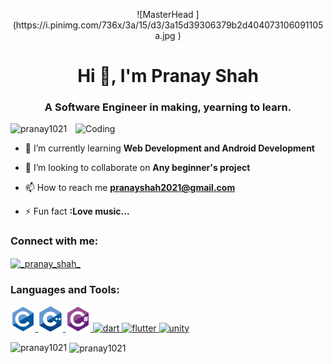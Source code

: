 <p align="center">
![MasterHead ](https://i.pinimg.com/736x/3a/15/d3/3a15d39306379b2d404073106091105a.jpg )
</p>
<h1 align="center">Hi 👋, I'm Pranay Shah</h1>
<h3 align="center">A Software Engineer in making, yearning to learn.</h3>
<img align="right" alt="Coding" width="400" src="https://camo.githubusercontent.com/5ddf73ad3a205111cf8c686f687fc216c2946a75005718c8da5b837ad9de78c9/68747470733a2f2f7468756d62732e6766796361742e636f6d2f4576696c4e657874446576696c666973682d736d616c6c2e676966">


<p align="left"> <img src="https://komarev.com/ghpvc/?username=pranay1021&label=Profile%20views&color=0e75b6&style=flat" alt="pranay1021" /> </p>

- 🌱 I’m currently learning **Web Development and Android Development**

- 👯 I’m looking to collaborate on **Any beginner's project**

- 📫 How to reach me **pranayshah2021@gmail.com**

- ⚡ Fun fact **:Love music...**

<h3 align="left">Connect with me:</h3>
<p align="left">
<a href="https://instagram.com/_pranay_shah_" target="blank"><img align="center" src="https://raw.githubusercontent.com/rahuldkjain/github-profile-readme-generator/master/src/images/icons/Social/instagram.svg" alt="_pranay_shah_" height="30" width="40" /></a>
</p>

<h3 align="left">Languages and Tools:</h3>
<p align="left"> <a href="https://www.cprogramming.com/" target="_blank" rel="noreferrer"> <img src="https://raw.githubusercontent.com/devicons/devicon/master/icons/c/c-original.svg" alt="c" width="40" height="40"/> </a> <a href="https://www.w3schools.com/cpp/" target="_blank" rel="noreferrer"> <img src="https://raw.githubusercontent.com/devicons/devicon/master/icons/cplusplus/cplusplus-original.svg" alt="cplusplus" width="40" height="40"/> </a> <a href="https://www.w3schools.com/cs/" target="_blank" rel="noreferrer"> <img src="https://raw.githubusercontent.com/devicons/devicon/master/icons/csharp/csharp-original.svg" alt="csharp" width="40" height="40"/> </a> <a href="https://dart.dev" target="_blank" rel="noreferrer"> <img src="https://www.vectorlogo.zone/logos/dartlang/dartlang-icon.svg" alt="dart" width="40" height="40"/> </a> <a href="https://flutter.dev" target="_blank" rel="noreferrer"> <img src="https://www.vectorlogo.zone/logos/flutterio/flutterio-icon.svg" alt="flutter" width="40" height="40"/> </a> <a href="https://unity.com/" target="_blank" rel="noreferrer"> <img src="https://www.vectorlogo.zone/logos/unity3d/unity3d-icon.svg" alt="unity" width="40" height="40"/> </a> </p>

<p><img align="left" src="https://github-readme-stats.vercel.app/api/top-langs?username=pranay1021&show_icons=true&locale=en&layout=compact" alt="pranay1021" /></p>

<p>&nbsp;<img align="center" src="https://github-readme-stats.vercel.app/api?username=pranay1021&show_icons=true&locale=en" alt="pranay1021" /></p>
